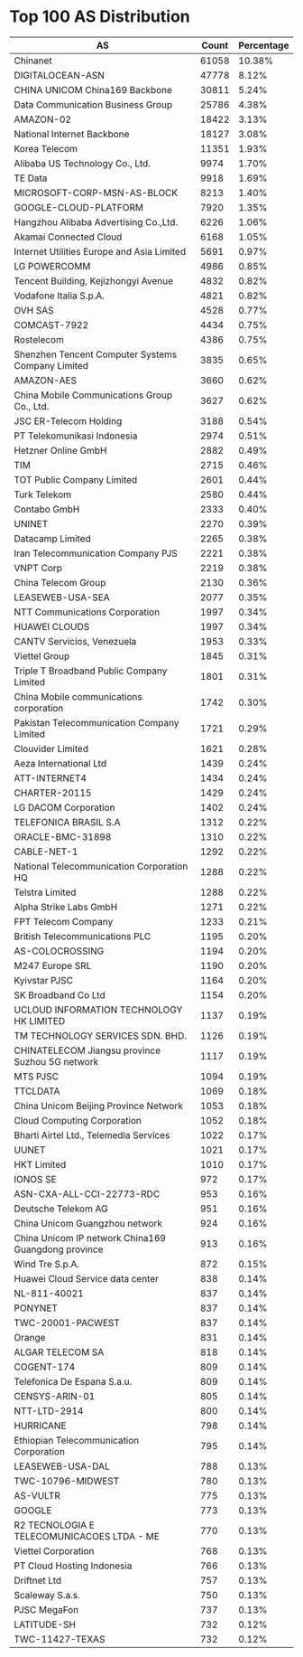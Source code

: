 # Top 100 AS Distribution
| AS | Count | Percentage |
|----|----|----|
| Chinanet | 61058 | 10.38% |
| DIGITALOCEAN-ASN | 47778 | 8.12% |
| CHINA UNICOM China169 Backbone | 30811 | 5.24% |
| Data Communication Business Group | 25786 | 4.38% |
| AMAZON-02 | 18422 | 3.13% |
| National Internet Backbone | 18127 | 3.08% |
| Korea Telecom | 11351 | 1.93% |
| Alibaba US Technology Co., Ltd. | 9974 | 1.70% |
| TE Data | 9918 | 1.69% |
| MICROSOFT-CORP-MSN-AS-BLOCK | 8213 | 1.40% |
| GOOGLE-CLOUD-PLATFORM | 7920 | 1.35% |
| Hangzhou Alibaba Advertising Co.,Ltd. | 6226 | 1.06% |
| Akamai Connected Cloud | 6168 | 1.05% |
| Internet Utilities Europe and Asia Limited | 5691 | 0.97% |
| LG POWERCOMM | 4986 | 0.85% |
| Tencent Building, Kejizhongyi Avenue | 4832 | 0.82% |
| Vodafone Italia S.p.A. | 4821 | 0.82% |
| OVH SAS | 4528 | 0.77% |
| COMCAST-7922 | 4434 | 0.75% |
| Rostelecom | 4386 | 0.75% |
| Shenzhen Tencent Computer Systems Company Limited | 3835 | 0.65% |
| AMAZON-AES | 3660 | 0.62% |
| China Mobile Communications Group Co., Ltd. | 3627 | 0.62% |
| JSC ER-Telecom Holding | 3188 | 0.54% |
| PT Telekomunikasi Indonesia | 2974 | 0.51% |
| Hetzner Online GmbH | 2882 | 0.49% |
| TIM | 2715 | 0.46% |
| TOT Public Company Limited | 2601 | 0.44% |
| Turk Telekom | 2580 | 0.44% |
| Contabo GmbH | 2333 | 0.40% |
| UNINET | 2270 | 0.39% |
| Datacamp Limited | 2265 | 0.38% |
| Iran Telecommunication Company PJS | 2221 | 0.38% |
| VNPT Corp | 2219 | 0.38% |
| China Telecom Group | 2130 | 0.36% |
| LEASEWEB-USA-SEA | 2077 | 0.35% |
| NTT Communications Corporation | 1997 | 0.34% |
| HUAWEI CLOUDS | 1997 | 0.34% |
| CANTV Servicios, Venezuela | 1953 | 0.33% |
| Viettel Group | 1845 | 0.31% |
| Triple T Broadband Public Company Limited | 1801 | 0.31% |
| China Mobile communications corporation | 1742 | 0.30% |
| Pakistan Telecommunication Company Limited | 1721 | 0.29% |
| Clouvider Limited | 1621 | 0.28% |
| Aeza International Ltd | 1439 | 0.24% |
| ATT-INTERNET4 | 1434 | 0.24% |
| CHARTER-20115 | 1429 | 0.24% |
| LG DACOM Corporation | 1402 | 0.24% |
| TELEFONICA BRASIL S.A | 1312 | 0.22% |
| ORACLE-BMC-31898 | 1310 | 0.22% |
| CABLE-NET-1 | 1292 | 0.22% |
| National Telecommunication Corporation HQ | 1288 | 0.22% |
| Telstra Limited | 1288 | 0.22% |
| Alpha Strike Labs GmbH | 1271 | 0.22% |
| FPT Telecom Company | 1233 | 0.21% |
| British Telecommunications PLC | 1195 | 0.20% |
| AS-COLOCROSSING | 1194 | 0.20% |
| M247 Europe SRL | 1190 | 0.20% |
| Kyivstar PJSC | 1164 | 0.20% |
| SK Broadband Co Ltd | 1154 | 0.20% |
| UCLOUD INFORMATION TECHNOLOGY HK LIMITED | 1137 | 0.19% |
| TM TECHNOLOGY SERVICES SDN. BHD. | 1126 | 0.19% |
| CHINATELECOM Jiangsu province Suzhou 5G network | 1117 | 0.19% |
| MTS PJSC | 1094 | 0.19% |
| TTCLDATA | 1069 | 0.18% |
| China Unicom Beijing Province Network | 1053 | 0.18% |
| Cloud Computing Corporation | 1052 | 0.18% |
| Bharti Airtel Ltd., Telemedia Services | 1022 | 0.17% |
| UUNET | 1021 | 0.17% |
| HKT Limited | 1010 | 0.17% |
| IONOS SE | 972 | 0.17% |
| ASN-CXA-ALL-CCI-22773-RDC | 953 | 0.16% |
| Deutsche Telekom AG | 951 | 0.16% |
| China Unicom Guangzhou network | 924 | 0.16% |
| China Unicom IP network China169 Guangdong province | 913 | 0.16% |
| Wind Tre S.p.A. | 872 | 0.15% |
| Huawei Cloud Service data center | 838 | 0.14% |
| NL-811-40021 | 837 | 0.14% |
| PONYNET | 837 | 0.14% |
| TWC-20001-PACWEST | 837 | 0.14% |
| Orange | 831 | 0.14% |
| ALGAR TELECOM SA | 818 | 0.14% |
| COGENT-174 | 809 | 0.14% |
| Telefonica De Espana S.a.u. | 809 | 0.14% |
| CENSYS-ARIN-01 | 805 | 0.14% |
| NTT-LTD-2914 | 800 | 0.14% |
| HURRICANE | 798 | 0.14% |
| Ethiopian Telecommunication Corporation | 795 | 0.14% |
| LEASEWEB-USA-DAL | 788 | 0.13% |
| TWC-10796-MIDWEST | 780 | 0.13% |
| AS-VULTR | 775 | 0.13% |
| GOOGLE | 773 | 0.13% |
| R2 TECNOLOGIA E TELECOMUNICACOES LTDA - ME | 770 | 0.13% |
| Viettel Corporation | 768 | 0.13% |
| PT Cloud Hosting Indonesia | 766 | 0.13% |
| Driftnet Ltd | 757 | 0.13% |
| Scaleway S.a.s. | 750 | 0.13% |
| PJSC MegaFon | 737 | 0.13% |
| LATITUDE-SH | 732 | 0.12% |
| TWC-11427-TEXAS | 732 | 0.12% |
